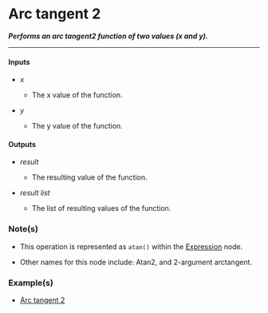 # Arc tangent 2

**_Performs an arc tangent2 function of two values (x and y)._**

---


#### Inputs

* _x_

  * The x value of the function.

* _y_

  * The y value of the function.


#### Outputs

* _result_

  * The resulting value of the function.

* _result list_

  * The list of resulting values of the function.


### Note(s)

* This operation is represented as `atan()` within the [Expression](/nodes/ExpressionParser/documentation.md) node.

* Other names for this node include: Atan2, and 2-argument arctangent.


### Example(s)

* <a href="https://creator.trimble.com/graph?assetURI=whp:132240c4-13c0-4e22-9f64-e5afecd3ba5d&version=latest" target="_blank">Arc tangent 2</a>
